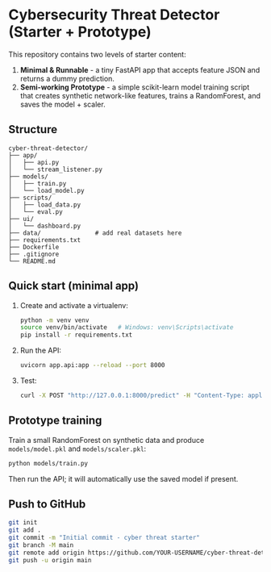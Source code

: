 # Cybersecurity Threat Detector (Starter + Prototype)

This repository contains two levels of starter content:

1. **Minimal & Runnable** - a tiny FastAPI app that accepts feature JSON and returns a dummy prediction.
2. **Semi-working Prototype** - a simple scikit-learn model training script that creates synthetic network-like features, trains a RandomForest, and saves the model + scaler.

## Structure
```
cyber-threat-detector/
├── app/
│   ├── api.py
│   └── stream_listener.py
├── models/
│   ├── train.py
│   └── load_model.py
├── scripts/
│   ├── load_data.py
│   └── eval.py
├── ui/
│   └── dashboard.py
├── data/               # add real datasets here
├── requirements.txt
├── Dockerfile
├── .gitignore
└── README.md
```

## Quick start (minimal app)
1. Create and activate a virtualenv:
   ```bash
   python -m venv venv
   source venv/bin/activate   # Windows: venv\Scripts\activate
   pip install -r requirements.txt
   ```
2. Run the API:
   ```bash
   uvicorn app.api:app --reload --port 8000
   ```
3. Test:
   ```bash
   curl -X POST "http://127.0.0.1:8000/predict" -H "Content-Type: application/json" -d '{"features":[0.1,0.2,0.3,0.4]}'
   ```

## Prototype training
Train a small RandomForest on synthetic data and produce `models/model.pkl` and `models/scaler.pkl`:
```bash
python models/train.py
```
Then run the API; it will automatically use the saved model if present.

## Push to GitHub
```bash
git init
git add .
git commit -m "Initial commit - cyber threat starter"
git branch -M main
git remote add origin https://github.com/YOUR-USERNAME/cyber-threat-detector.git
git push -u origin main
```
